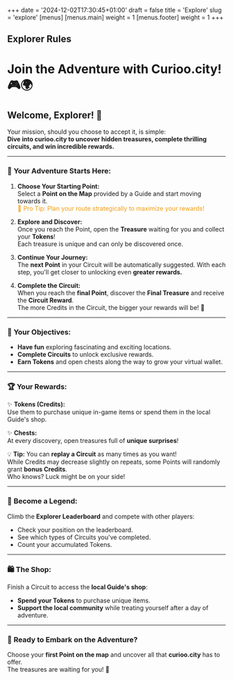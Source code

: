+++
date = '2024-12-02T17:30:45+01:00'
draft = false
title = 'Explore'
slug = 'explore'
[menus]
  [menus.main]
    weight = 1
  [menus.footer]
    weight = 1
+++

<div class="container">

## Explorer Rules

# Join the Adventure with **Curioo.city**! 🎮🌍

## Welcome, Explorer! 🌟  
Your mission, should you choose to accept it, is simple:  
**Dive into curioo.city to uncover hidden treasures, complete thrilling circuits, and win incredible rewards.**

---

### 🚀 **Your Adventure Starts Here:**
1. **Choose Your Starting Point:**  
   Select a **Point on the Map** provided by a Guide and start moving towards it.  
   <span style="color:#f39c12;">🌟 Pro Tip: Plan your route strategically to maximize your rewards!</span>
   
2. **Explore and Discover:**  
   Once you reach the Point, open the **Treasure** waiting for you and collect your **Tokens**!  
   Each treasure is unique and can only be discovered once.

3. **Continue Your Journey:**  
   The **next Point** in your Circuit will be automatically suggested. With each step, you'll get closer to unlocking even **greater rewards.**

4. **Complete the Circuit:**  
   When you reach the **final Point**, discover the **Final Treasure** and receive the **Circuit Reward**.  
   The more Credits in the Circuit, the bigger your rewards will be! 🎁

---

### 🎯 **Your Objectives:**
- **Have fun** exploring fascinating and exciting locations.  
- **Complete Circuits** to unlock exclusive rewards.  
- **Earn Tokens** and open chests along the way to grow your virtual wallet.

---

### 🏆 **Your Rewards:**
✨ **Tokens (Credits):**  
Use them to purchase unique in-game items or spend them in the local Guide's shop.

✨ **Chests:**  
At every discovery, open treasures full of **unique surprises**!

💡 **Tip:** You can **replay a Circuit** as many times as you want!  
While Credits may decrease slightly on repeats, some Points will randomly grant **bonus Credits**.  
Who knows? Luck might be on your side!

---

### 👑 **Become a Legend:**
Climb the **Explorer Leaderboard** and compete with other players:  
- Check your position on the leaderboard.  
- See which types of Circuits you've completed.  
- Count your accumulated Tokens.

---

### 🛍️ **The Shop:**
Finish a Circuit to access the **local Guide's shop**:  
- **Spend your Tokens** to purchase unique items.  
- **Support the local community** while treating yourself after a day of adventure.

---

### 🎒 **Ready to Embark on the Adventure?**
Choose your **first Point on the map** and uncover all that **curioo.city** has to offer.  
The treasures are waiting for you! 🚀

</div>